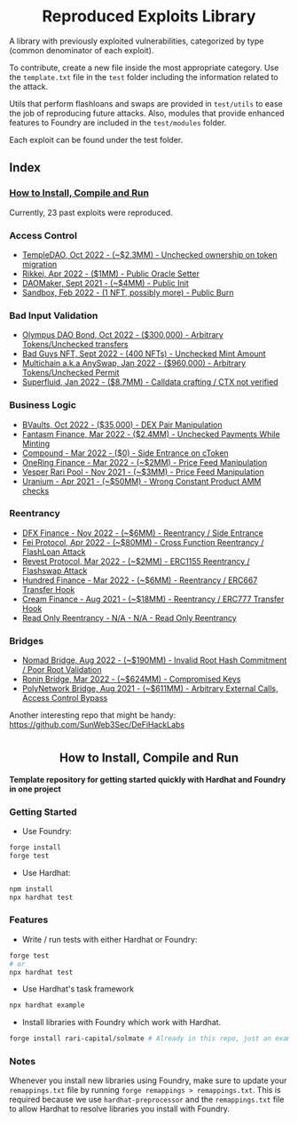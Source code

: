 # <h1 align="center"> Reproduced Exploits Library </h1>
A library with previously exploited vulnerabilities, categorized by type (common denominator of each exploit). 

To contribute, create a new file inside the most appropriate category. Use the `template.txt` file in the `test` folder including the information related to the attack.

Utils that perform flashloans and swaps are provided in `test/utils` to ease the job of reproducing future attacks.
Also, modules that provide enhanced features to Foundry are included in the `test/modules` folder. 
 
Each exploit can be found under the test folder.

## Index
### [How to Install, Compile and Run](https://github.com/coinspect/prev-exploit-library#-hardhat-x-foundry-template-)

Currently, 23 past exploits were reproduced. 

### Access Control
- [TempleDAO, Oct 2022 - (~$2.3MM) - Unchecked ownership on token migration](/test/Access_Control/TempleDao.attack.sol)
- [Rikkei, Apr 2022 - ($1MM) - Public Oracle Setter](/test/Access_Control/Rikkei.attack.sol)
- [DAOMaker, Sept 2021 - (~$4MM) - Public Init](/test/Access_Control/DAOMaker.attack.sol)
- [Sandbox, Feb 2022 - (1 NFT, possibly more) - Public Burn](/test/Access_Control/Sandbox.attack.sol)

### Bad Input Validation
- [Olympus DAO Bond, Oct 2022 - ($300,000) - Arbitrary Tokens/Unchecked transfers](/test/Bad_Data_Validation/Bond_OlympusDAO.attack.sol)
- [Bad Guys NFT, Sept 2022 - (400 NFTs) - Unchecked Mint Amount](/test/Bad_Data_Validation/Bad_Guys_NFT.attack.sol)
- [Multichain a.k.a AnySwap, Jan 2022 - ($960,000) - Arbitrary Tokens/Unchecked Permit](/test/Bad_Data_Validation/Multichain_Permit.attack.sol)
- [Superfluid, Jan 2022 - ($8.7MM) - Calldata crafting / CTX not verified](/test/Bad_Data_Validation/Superfluid.attack.sol)

### Business Logic
- [BVaults, Oct 2022 - ($35,000) - DEX Pair Manipulation](/test/Business_Logic/Bvaults.attack.sol)
- [Fantasm Finance, Mar 2022 - ($2.4MM) - Unchecked Payments While Minting](/test/Business_Logic/Fantasm_Finance.attack.sol)
- [Compound - Mar 2022 - ($0) - Side Entrance on cToken](/test/Business_Logic/Compound.reported.sol)
- [OneRing Finance - Mar 2022 - (~$2MM) - Price Feed Manipulation](/test/Business_Logic/OneRingFinance.attack.sol)
- [Vesper Rari Pool - Nov 2021 - (~$3MM) - Price Feed Manipulation](/test/Business_Logic/VesperRariFuse.attack.sol)
- [Uranium - Apr 2021 - (~$50MM) - Wrong Constant Product AMM checks](/test/Business_Logic/Uranium.attack.sol)

### Reentrancy
- [DFX Finance - Nov 2022 - (~$6MM) - Reentrancy / Side Entrance](/test/Reentrancy/DFXFinance.attack.sol)
- [Fei Protocol, Apr 2022 - (~$80MM) - Cross Function Reentrancy / FlashLoan Attack](/test/Reentrancy/FeiProtocol.attack.sol)
- [Revest Protocol, Mar 2022 - (~$2MM) - ERC1155 Reentrancy / Flashswap Attack](/test/Reentrancy/RevestFinance.attack.sol)
- [Hundred Finance - Mar 2022 - (~$6MM) - Reentrancy / ERC667 Transfer Hook](/test/Reentrancy/HundredFinance.attack.sol)
- [Cream Finance - Aug 2021 - (~$18MM) - Reentrancy / ERC777 Transfer Hook](/test/Reentrancy/CreamFinance.attack.sol)
- [Read Only Reentrancy - N/A - N/A - Read Only Reentrancy](/test/Reentrancy/ReadOnlyReentrancy.attack.sol)

### Bridges
- [Nomad Bridge, Aug 2022 - (~$190MM) - Invalid Root Hash Commitment / Poor Root Validation](/test/Bridges/NomadBridge.attack.sol)
- [Ronin Bridge, Mar 2022 - (~$624MM) - Compromised Keys](/test/Bridges/RoninBridge.attack.sol)
- [PolyNetwork Bridge, Aug 2021 - (~$611MM) - Arbitrary External Calls, Access Control Bypass](/test/Bridges/PolyNetworkBridge.attack.sol)


Another interesting repo that might be handy: https://github.com/SunWeb3Sec/DeFiHackLabs

# <h2 align="center"> How to Install, Compile and Run </h2>

**Template repository for getting started quickly with Hardhat and Foundry in one project**

### Getting Started

 * Use Foundry: 
```bash
forge install
forge test
```

 * Use Hardhat:
```bash
npm install
npx hardhat test
```

### Features

 * Write / run tests with either Hardhat or Foundry:
```bash
forge test
# or
npx hardhat test
```

 * Use Hardhat's task framework
```bash
npx hardhat example
```

 * Install libraries with Foundry which work with Hardhat.
```bash
forge install rari-capital/solmate # Already in this repo, just an example
```

### Notes

Whenever you install new libraries using Foundry, make sure to update your `remappings.txt` file by running `forge remappings > remappings.txt`. This is required because we use `hardhat-preprocessor` and the `remappings.txt` file to allow Hardhat to resolve libraries you install with Foundry.
